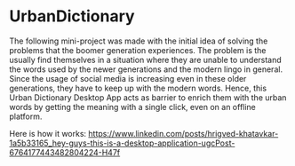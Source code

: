 # UrbanDictionary
The following mini-project was made with the initial idea of solving the problems that the boomer generation experiences. 
The problem is the usually find themselves in a situation where they are unable to understand the words used by the newer generations and the modern lingo in general.
Since the usage of social media is increasing even in these older generations, they have to keep up with the modern words.
Hence, this Urban Dictionary Desktop App acts as barrier to enrich them with the urban words by getting the meaning with a single click, even on an offline platform.

Here is how it works:
https://www.linkedin.com/posts/hrigved-khatavkar-1a5b33165_hey-guys-this-is-a-desktop-application-ugcPost-6764177443482804224-H47f
